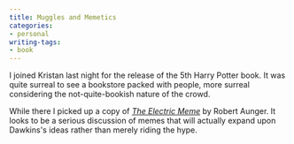 ```yaml
---
title: Muggles and Memetics
categories:
- personal
writing-tags:
- book
---
```


I joined Kristan last night for the release of the 5th Harry Potter book.  It was quite surreal to see a bookstore packed with people, more surreal considering the not-quite-bookish nature of the crowd.

While there I picked up a copy of _[The Electric
Meme][1]_ by Robert Aunger.  It looks to be a serious discussion of memes that will actually expand upon Dawkins's ideas rather than merely riding the hype.

   [1]: http://allconsuming.net/item.cgi?isbn=0743201507
